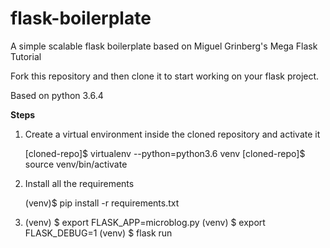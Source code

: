 # flask-boilerplate
A simple scalable flask boilerplate based on Miguel Grinberg's Mega Flask Tutorial

Fork this repository and then clone it to start working on your flask project.

Based on python 3.6.4


**Steps**

1. Create a virtual environment inside the cloned repository and activate it

    [cloned-repo]$ virtualenv --python=python3.6 venv
    [cloned-repo]$ source venv/bin/activate
    
2. Install all the requirements

    (venv)$ pip install -r requirements.txt
    
3. (venv) $ export FLASK_APP=microblog.py
(venv) $ export FLASK_DEBUG=1
(venv) $ flask run
